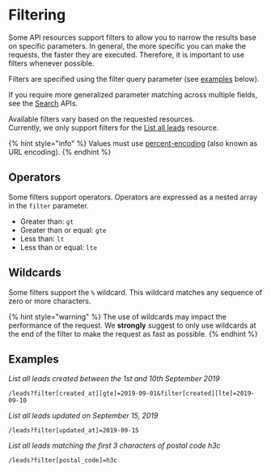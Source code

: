# Filtering

Some API resources support filters to allow you to narrow the results base on specific parameters. In general, the more specific you can make the requests, the faster they are executed. Therefore, it is important to use filters whenever possible.

Filters are specified using the filter query parameter \(see [examples](filtering.md#examples) below\).

If you require more generalized parameter matching across multiple fields, see the [Search](resources/search.md) APIs.

Available filters vary based on the requested resources.  
Currently, we only support filters for the [List all leads](resources/lead.md#list-all-leads) resource.

{% hint style="info" %}
Values must use [percent-encoding](http://en.wikipedia.org/wiki/Percent-encoding) \(also known as URL encoding\).
{% endhint %}

## Operators

Some filters support operators. Operators are expressed as a nested array in the `filter` parameter.

* Greater than: `gt`
* Greater than or equal: `gte`
* Less than: `lt`
* Less than or equal: `lte`

## Wildcards

Some filters support the `%` wildcard. This wildcard matches any sequence of zero or more characters.

{% hint style="warning" %}
The use of wildcards may impact the performance of the request. We **strongly** suggest to only use wildcards at the end of the filter to make the request as fast as possible.
{% endhint %}

## Examples

_List all leads created between the 1st and 10th September 2019_

```text
/leads?filter[created_at][gte]=2019-09-01&filter[created][lte]=2019-09-10
```

_List all leads updated on September 15, 2019_

```text
/leads?filter[updated_at]=2019-09-15
```

_List all leads matching the first 3 characters of postal code h3c_

```text
/leads?filter[postal_code]=h3c
```

